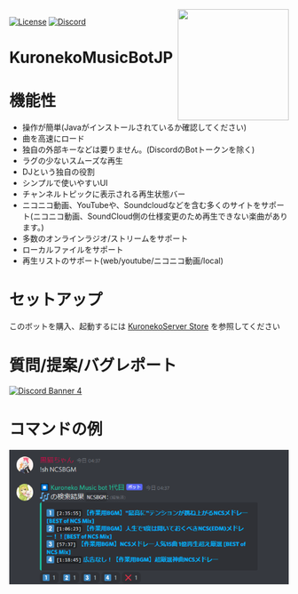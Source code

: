 <img align="right" src="https://i.imgur.com/zrE80HY.png" height="200" width="200">

[![License](https://img.shields.io/github/license/Cosgy-Dev/MusicBot-JP-java.svg)](https://github.com/KuronekoMusicbot/JMusicBot-JP/blob/develop/LICENSE)
[![Discord](https://img.shields.io/discord/867038364552396860?label=Discord%20Bot%20Support%20%20Server)](https://discord.gg/Y6w5Jv3EAR)

# KuronekoMusicBotJP


# 機能性

* 操作が簡単(Javaがインストールされているか確認してください)
* 曲を高速にロード
* 独自の外部キーなどは要りません。(DiscordのBotトークンを除く)
* ラグの少ないスムーズな再生
* DJという独自の役割
* シンプルで使いやすいUI
* チャンネルトピックに表示される再生状態バー
* ニコニコ動画、YouTubeや、Soundcloudなどを含む多くのサイトをサポート(ニコニコ動画、SoundCloud側の仕様変更のため再生できない楽曲があります。)
* 多数のオンラインラジオ/ストリームをサポート
* ローカルファイルをサポート
* 再生リストのサポート(web/youtube/ニコニコ動画/local)

# セットアップ

このボットを購入、起動するには [KuronekoServer Store](https://store.kuroneko6423.com) を参照してください

# 質問/提案/バグレポート
[![Discord Banner 4](https://discordapp.com/api/guilds/867038364552396860/widget.png?style=banner4)](https://discord.gg/Y6w5Jv3EAR)


# コマンドの例

![Example](/search.png)
